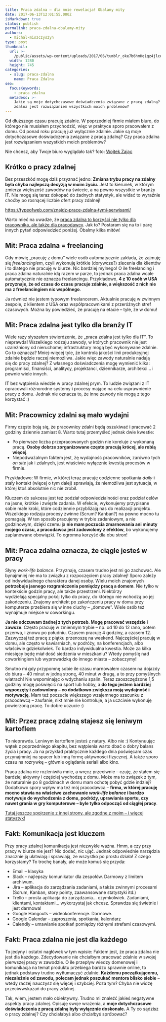 ```yaml
---
title: Praca zdalna – dla mnie rewelacja! Obalamy mity
date: 2017-06-13T12:01:55.000Z
isMarkdown: true
status: publish
permalink: praca-zdalna-obalamy-mity
authors:
  - michal-miszczyszyn
type: post
thumbnail:
  url: >-
    /public/assets/wp-content/uploads/2017/06/tumblr_oke7b6hmHq1qz4jlco1_1280-2.jpg
  width: 1280
  height: 745
categories:
  - slug: praca-zdalna
    name: Praca Zdalna
seo:
  focusKeywords:
    - praca zdalna
  metadesc: >-
    Jakie są moje dotychczasowe doświadczenia związane z pracą zdalną? Czy praca
    zdalna jest rozwiązaniem wszystkich moich problemów?
---
```


Od dłuższego czasu pracuję zdalnie. W poprzedniej firmie miałem biuro, do którego nie musiałem przychodzić, więc w praktyce sporo pracowałem z domu. Od ponad roku pracuję już wyłącznie zdalnie. Jakie są moje dotychczasowe doświadczenia związane z pracą zdalną? Czy praca zdalna jest rozwiązaniem wszystkich moich problemów?

Nie chcesz, aby Twoje biuro wyglądało tak? foto: [Wojtek Zając](http://blog.wojtekzajac.com/post/156400904442)

## Krótko o pracy zdalnej

Bez przeszkód mogę dziś przyznać jedno: **Zmiana trybu pracy na zdalny była chyba najlepszą decyzją w moim życiu.** Jest to kierunek, w którym zmierza większość zawodów na świecie, a na pewno wszystkie w branży IT. Nie mogę się teraz dokopać do żadnych statystyk, ale widać to wyraźnie choćby po rosnącej liczbie ofert pracy zdalnej!

https://typeofweb.com/znajdz-prace-zdalna-tymi-serwisami/

Warto mieć na uwadze, że [praca zdalna to korzyści nie tylko dla pracownika, ale także dla pracodawcy](https://www.fastcompany.com/3033118/why-working-remotely-is-better-for-business). Jak to? Postaram się na to i parę innych pytań odpowiedzieć poniżej. Obalmy kilka mitów!

## Mit: Praca zdalna = freelancing

Gdy mówię „pracuję z domu” wiele osób automatycznie zakłada, że zajmuję się _freelancingiem_, czyli wykonuję krótkie (dorywcze?) zlecenia dla klientów i to dlatego nie pracuję w biurze. Nic bardziej mylnego! O ile freelancing i praca zdalna naturalnie idą razem w parze, to jednak praca zdalna wcale automatycznie nie oznacza freelancingu. Przykładowo, **4 z 10 osób w USA przyznaje, że od czasu do czasu pracuje zdalnie, a większość z nich nie ma z freelancingiem nic wspólnego**.

Ja również nie jestem typowym freelancerem. Aktualnie pracuję w zwinnym zespole, z klientem z USA oraz współpracownikami z przeróżnych stref czasowych. Można by powiedzieć, że pracuję na etacie – tyle, że w domu!

## Mit: Praca zdalna jest tylko dla branży IT

Wiele razy słyszałem stwierdzenie, że „praca zdalna jest tylko dla IT”. To nieprawda! Wszelkiego rodzaju zawody, w których pracownik nie jest uzależniony od nieruchomej infrastruktury mogą być wykonywane zdalnie. Co to oznacza? Mniej-więcej tyle, że kontrola jakości linii produkcyjnej zdalnie będzie raczej niemożliwa. Jakie więc zawody naturalnie nadają się do pracy zdalnej? Z własnego doświadczenia mogę wymienić kilka: programiści, finansiści, analitycy, projektanci, dziennikarze, architekci… i pewnie wiele innych.

IT bez wątpienia wiedzie w pracy zdalnej prym. To ludzie związani z IT opracowali różnorodne systemy i procesy mające na celu usprawnienie pracy z domu. Jednak nie oznacza to, że inne zawody nie mogą z tego korzystać :)

## Mit: Pracownicy zdalni są mało wydajni

Firmy często boją się, że pracownicy zdalni będą oszukiwać i pracować 2 godziny dziennie zamiast 8. Warto tutaj przemyśleć jednak dwie kwestie:

- Po pierwsze liczba przepracowanych godzin nie koreluje z wykonaną pracą. **Osoby dobrze zorganizowane często pracują krócej, ale robią więcej**.
- Niepodważalnym faktem jest, żę wydajność pracowników, zarówno tych _on site_ jak i zdalnych, jest właściwie wyłącznie kwestią procesów w firmie.

Przykładowo: W firmie, w której teraz pracuję codzienne spotkania _daily_ i stały kontakt (więcej o tym dalej) sprawiają, że niemożliwa jest sytuacja, w której ktoś absolutnie nic nie zrobił.

Kluczem do sukcesu jest też podział odpowiedzialności oraz podział celów na jasne, krótkie i zwięzłe zadania. W efekcie, wykonujemy przypisane sobie małe kroki, które codziennie przybliżają nas do realizacji projektu. Wszelkiego rodzaju procesy zwinne (Scrum? Kanban?) na pewno mocno tu pomagają. W ten sposób pracujemy w trybie zadaniowym, a nie godzinowym, dzięki czemu ja **nie mam poczucia zmarnowania ani minuty mojego czasu, a pracodawca jest zadowolony z efektów**, bo wykonujemy zaplanowane obowiązki. To ogromna korzyść dla obu stron!

## Mit: Praca zdalna oznacza, że ciągle jesteś w pracy

Słyny _work-life balance_. Przyznaję, czasem trudno jest mi go zachować. Ale bynajmniej nie ma to związku z rozpoczęciem pracy zdalnej! Sporo zależy od indywidualnego charakteru danej osoby. Wielu moich znajomych **potrzebuje jasnego rozgraniczenia pomiędzy pracą a domem**. Nie tylko w kontekście godzin pracy, ale także przestrzeni. Niektórzy wydzielają specjalny pokój tylko do pracy, do którego nie wchodzą po jej zakończeniu. Znajomy architekt po zakończeniu pracy w domu przy komputerze przebiera się w inne ciuchy – „domowe”. Wiele osób też wynajmuje miejsce w coworkingu.

**Ja nie odczuwam żadnej z tych potrzeb. Mogę pracować wszędzie i zawsze**. Często pracuję w zmiennym trybie – np. od 10 do 12 rano, potem przerwa, i znowu po południu. Czasem pracuję 4 godziny, a czasem 12. Zazwyczaj też pracę z piątku przenoszę na weekend. Najczęściej pracuję w domu, ale często w kawiarniach, w podróży, na konferencjach, albo właściwie gdziekolwiek. To bardzo indywidualna kwestia.
Może za kilka miesięcy będę miał dość siedzenia w mieszkaniu? Wtedy pomyślę nad coworkingiem lub wyprowadzką do innego miasta – zobaczymy!

Smutno mi gdy przypomnę sobie ile czasu marnowałem czasem na dojazdy do biura – 40 minut w jedną stronę, 40 minut w drugą, a to przy pomyślnych wiatrach! Nie wspominając o wdychaniu spalin. Teraz zaoszczędzone 1,5 godziny mogę poświęcić na sport lub hobby, a **do tego jestem bardziej wypoczęty i zadowolony – co dodatkowo zwiększa moją wydajność i motywację**. Mam też poczucie większego wzajemnego szacunku z pracodawcą – zaufanie, nikt mnie nie kontroluje, a ja uczciwie wykonuję powierzoną pracę. To dobre uczucie :)

## Mit: Przez pracę zdalną stajesz się leniwym kartoflem

To nieprawda. Leniwym kartoflem jesteś z natury. Albo nie :) Kontynuując wątek z poprzedniego akapitu, bez wątpienia warto dbać o dobry balans życia i pracy. Ja na przykład praktycznie każdego dnia poświęcam czas przynajmniej na spacer lub inną formę aktywności fizycznej. A także sporo czasu na rozrywkę – głównie oglądanie seriali albo kino.

Praca zdalna nie rozleniwiła mnie, a wręcz przeciwnie – czuję, że stałem się bardziej aktywny i częściej wychodzę z domu. Może ma to związek z tym, że naturalnie po 8 godzinach w domu mam ochotę pobyć gdzie indziej? Dodatkowo spory wpływ ma też mój pracodawca – **firma, w której pracuję mocno stawia na właściwe zachowanie _work-life balance_ i bardzo motywuje do wychodzenia z domu, podróży, uprawiania sportu, czy nawet grania w gry komputerowe – byle tylko odpocząć od ciągłej pracy**.

[Tutaj jeszcze spojrzenie z innej strony, ale zgodne z moim – i więcej statystyk!](https://gojtowska.com/2017/01/04/praca-zdalna/)

## Fakt: Komunikacja jest kluczem

Przy pracy zdalnej komunikacja jest niezwykle ważna. Hmm, a czy przy pracy w biurze nie jest? Nic dodać, nic ująć. Jednak odpowiednie narzędzia znacznie ją ułatwiają i sprawiają, że wszystko po prostu działa! Z czego korzystamy? To trochę banały, ale może komuś się przyda:

- Email – klasyka
- Slack – najlepszy komunikator dla zespołów. Darmowy z limitem archiwum.
- Jira – aplikacja do zarządzania zadaniami, a także zwinnymi procesami (Scrum, Kanban, story pointy, zaawansowane statystyki itd.)
- Trello – prosta aplikacja do zarządzania… czymkolwiek. Zadaniami, klientami, kontaktami… wykorzystaj jak chcesz. Sprawdza się świetnie i jest darmowa!
- Google Hangouts – wideokonferencje. Darmowe.
- Google Calendar – zaproszenia, spotkania, kalendarz
- Calendly – umawianie spotkań pomiędzy różnymi strefami czasowymi.

## Fakt: Praca zdalna nie jest dla każdego

To jedyny i ostatni nagłówek w tym wpisie: Faktem jest, że praca zdalna nie jest dla każdego. Zdecydowanie nie chciałbym pracować zdalnie w swojej pierwszej pracy w zawodzie. O ile przepływ wiedzy domenowej i komunikacja na temat produktu przebiega bardzo sprawnie online, to jednak podstawy trudno wytłumaczyć zdalnie. **Każdemu początkującemu, niezależnie od zawodu, polecam jednak poszukać mentora blisko siebie** – wtedy raczej nauczysz się więcej i szybciej. Poza tym? Chyba nie widzę przeciwwskazań do pracy zdalnej.

Tak, wiem, jestem mało obiektywny. Trudno mi znaleźć jakieś negatywne aspekty pracy zdalnej. Opisuję swoje wrażenia, a **moje dotychczasowe doświadczenia z pracą zdalną były wyłącznie doskonałe.** A Ty co sądzisz o pracy zdalnej? Czy chciałabyś albo chciałbyś spróbować?

